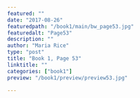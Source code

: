 ```yaml
---
featured: ""
date: "2017-08-26"
featuredpath: "/book1/main/bw_page53.jpg"
featuredalt: "Page53"
description: ""
author: "Maria Rice"
type: "post"
title: "Book 1, Page 53"
linktitle: ""
categories: ["book1"]
preview: "/book1/preview/preview53.jpg"

---
```

